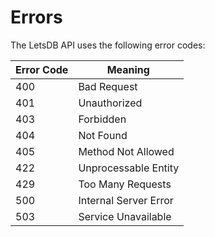 # Errors

The LetsDB API uses the following error codes:


Error Code | Meaning
---------- | -------
400 | Bad Request
401 | Unauthorized
403 | Forbidden
404 | Not Found
405 | Method Not Allowed
422 | Unprocessable Entity
429 | Too Many Requests
500 | Internal Server Error
503 | Service Unavailable
